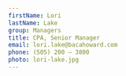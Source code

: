 ```yaml
---
firstName: Lori
lastName: Lake
group: Managers
title: CPA, Senior Manager
email: lori.lake@bacahoward.com
phone: (505) 200 – 3800
photo: lori-lake.jpg
---
```

